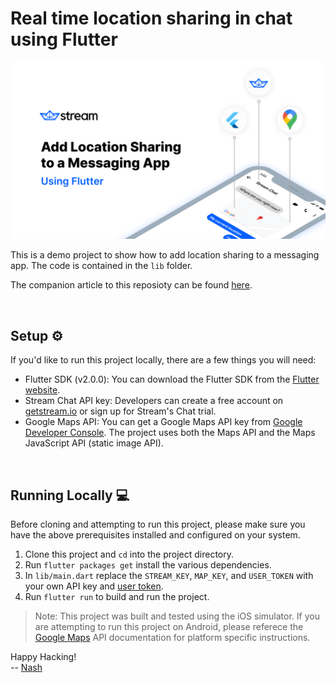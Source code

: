 # Real time location sharing in chat using Flutter

![Add Location Sharing to a Messaging App](./images/cover-image.png)

This is a demo project to show how to add location sharing to a messaging app. The code is contained in the `lib` folder. 

The companion article to this reposioty can be found [here](https://getstream.io/blog/add-location-sharing-to-a-messaging-app-using-flutter/ ).

<br/>

## Setup ⚙️
If you'd like to run this project locally, there are a few things you will need:
- Flutter SDK (v2.0.0): You can download the Flutter SDK from the [Flutter website](https://flutter.io/).
- Stream Chat API key: Developers can create a free account on [getstream.io](https://getstream.io/dashboard/signup) or sign up for Stream's Chat trial. 
- Google Maps API: You can get a Google Maps API key from [Google Developer Console](https://console.developers.google.com/). The project uses both the Maps API and the Maps JavaScript API (static image API).

<br />

## Running Locally 💻
Before cloning and attempting to run this project, please make sure you have the above prerequisites installed and configured on your system.

1. Clone this project and `cd` into the project directory.
2. Run `flutter packages get` install the various dependencies.
3. In `lib/main.dart` replace the `STREAM_KEY`, `MAP_KEY`, and `USER_TOKEN` with your own API key and [user token](https://getstream.io/chat/docs/react/token_generator/). 
3. Run `flutter run` to build and run the project.

> Note: This project was built and tested using the iOS simulator. If you are attempting to run this project on Android, please referece the [Google Maps](https://pub.dev/packages/google_maps_flutter) API documentation for platform specific instructions.

Happy Hacking! 
<br/>
-- [Nash](https://twitter.com/Nash0x7E2)